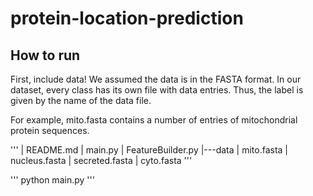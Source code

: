 # protein-location-prediction

## How to run

First, include data! We assumed the data is in the FASTA format.
In our dataset, every class has its own file with data entries. Thus, the label
is given by the name of the data file.

For example, mito.fasta contains a number of entries of mitochondrial 
protein sequences.

'''
|	README.md
|	main.py
|	FeatureBuilder.py
|---data
	|	mito.fasta
	|	nucleus.fasta
	|	secreted.fasta
	|	cyto.fasta
'''

'''
python main.py
'''